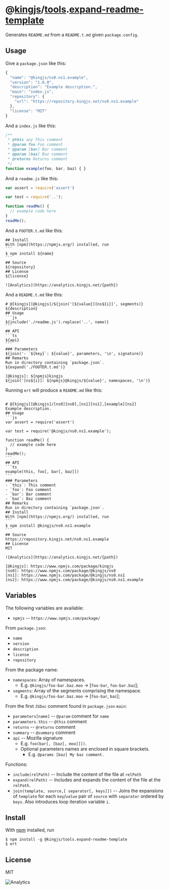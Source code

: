 # @[kingjs][@kingjs]/[tools][ns0].[expand-readme-template][ns1]
Generates `README.md` from a `README.t.md` given `package.config`.
## Usage
Give a `package.json` like this:
```js
{
  "name": "@kingjs/ns0.ns1.example",
  "version": "1.0.0",
  "description": "Example description.",
  "main": "index.js",
  "repository": {
    "url": "https://repository.kingjs.net/ns0.ns1.example"
  },
  "license": "MIT"
}

```
And a `index.js` like this:
```js
/**
 * @this any This comment
 * @param foo Foo comment
 * @param [bar] Bar comment
 * @param [baz] Baz comment
 * @returns Returns comment
 */
function example(foo, bar, baz) { }

```
And a `readme.js` like this:
```js
var assert = require('assert')

var test = require('..');

function readMe() {
  // example code here
}
readMe();
```
And a `FOOTER.t.md` like this:
````
## Install
With [npm](https://npmjs.org/) installed, run
```
$ npm install ${name}
```
## Source
${repository}
## License
${license}

![Analytics](https://analytics.kingjs.net/{path})
````
And a `README.t.md` like this:
````
# @[kingjs][@kingjs]/${join('[${value}][ns${i}]', segments)}
${description}
## Usage
```js
${include('./readme.js').replace('..', name)}
```
## API
```ts
${api}
```
### Parameters
${join('- `${key}`: ${value}', parameters, '\n', signature)}
## Remarks
Run in directory containing `package.json`.
${expand('./FOOTER.t.md')}

[@kingjs]: ${npmjs}kingjs
${join('[ns${i}]: ${npmjs}@kingjs/${value}', namespaces, '\n')}

````
Running `ert` will produce a `README.md` like this:
````

# @[kingjs][@kingjs]/[ns0][ns0],[ns1][ns1],[example][ns2]
Example description.
## Usage
```js
var assert = require('assert')

var test = require('@kingjs/ns0.ns1.example');

function readMe() {
  // example code here
}
readMe();
```
## API
```ts
example(this, foo[, bar[, baz]])
```
### Parameters
- `this`: This comment
- `foo`: Foo comment
- `bar`: Bar comment
- `baz`: Baz comment
## Remarks
Run in directory containing `package.json`.
## Install
With [npm](https://npmjs.org/) installed, run
```
$ npm install @kingjs/ns0.ns1.example
```
## Source
https://repository.kingjs.net/ns0.ns1.example
## License
MIT

![Analytics](https://analytics.kingjs.net/{path})

[@kingjs]: https://www.npmjs.com/package/kingjs
[ns0]: https://www.npmjs.com/package/@kingjs/ns0
[ns1]: https://www.npmjs.com/package/@kingjs/ns0.ns1
[ns2]: https://www.npmjs.com/package/@kingjs/ns0.ns1.example

````
## Variables
The following variables are available:

* `npmjs` -- `https://www.npmjs.com/package/`

From `package.json`:
* `name`
* `version`
* `description`
* `license`
* `repository`

From the package name:
* `namespaces`: Array of namespaces. 
  * E.g. `@kingjs/foo-bar.baz.moo` -> [`foo-bar`, `foo-bar.baz`];
* `segments`: Array of the segments comprising the namespace.
  * E.g. `@kingjs/foo-bar.baz.moo` -> [`foo-bar`, `baz`];

From the first `JSDoc` comment found in `package.json` `main`:
* `parameters[name]` -- `@param` comment for `name`
* `parameters.this` -- `@this` comment
* `returns` -- `@returns` comment
* `summary` -- `@summary` comment
* `api` -- Mozilla signature 
  * E.g. `foo(bar[, [baz[, moo]]])`. 
  * Optional parameters names are enclosed in square brackets. 
    * E.g. `@params [baz] My baz comment.`

Functions:
* `include(relPath)` -- Include the content of the file at `relPath`
* `expand(relPath)` -- Includes and expands the content of the file at the `relPath`.
* `join(template, source,[ separator[, keys]])` -- Joins the expansions of `template` for each `key`/`value` pair of `source` with `separator` ordered by `keys`. Also introduces loop iteration variable `i`.

## Install
With [npm](https://npmjs.org/) installed, run
```
$ npm install -g @kingjs/tools.expand-readme-template
$ ert
```
## License
MIT

![Analytics](https://analytics.kingjs.net/{path})

[@kingjs]: https://www.npmjs.com/package/kingjs
[ns0]: https://www.npmjs.com/package/@kingjs/tools
[ns1]: https://www.npmjs.com/package/@kingjs/tools.expand-readme-template
